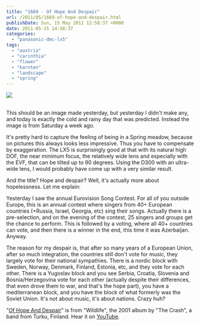 ```yaml
---
title: "1669 - Of Hope And Despair"
url: /2011/05/1669-of-hope-and-despair.html
publishDate: Sun, 15 May 2011 12:58:37 +0000
date: 2011-05-15 14:58:37
categories: 
  - "panasonic-dmc-lx5"
tags: 
  - "austria"
  - "carinthia"
  - "flower"
  - "karnten"
  - "landscape"
  - "spring"
---
```

<div class="container">
<div class="center"><a target="_blank" href="https://d25zfm9zpd7gm5.cloudfront.net/1200x1200/2011/20110507_125919_ps.jpg"><img src="https://d25zfm9zpd7gm5.cloudfront.net/0600x0600/2011/20110507_125919_ps.jpg" /></a></div>
</div>
<br />

This should be an image made yesterday, but yesterday I didn't make any, and today is exactly the cold and rainy day that was predicted. Instead the image is from Saturday a week ago. 

It's pretty hard to capture the feeling of being in a Spring meadow, because on pictures this always looks less impressive. Thus you have to compensate by exaggeration. The LX5 is surprisingly good at that with its natural high DOF, the near minimum focus, the relatively wide lens and especially with the EVF, that can be tilted up to 90 degrees. Using the D300 with an ultra-wide lens, I would probably have come up with a very similar result.

And the title? Hope and despair? Well, it's actually more about hopelessness. Let me explain:

Yesterday I saw the annual Eurovision Song Contest. For all of you outside Europe, this is an annual contest where singers from 40+ European countries (+Russia, Israel, Georgia, etc) sing their songs. Actually there is a pre-selection, and on the evening of the contest, 25 singers and groups get the chance to perform. This is followed by a voting, where all 40+ countries can vote, and then there is a winner in the end, this time it was Azerbaijan. Anyway.

 The reason for my despair is, that after so many years of a European Union, after so much integration, the countries still don't vote for music, they largely vote for their national sympathies. There is a nordic block with Sweden, Norway, Denmark, Finland, Estonia, etc, and they vote for each other. There is a Yugoslav block and you see Serbia, Croatia, Slovenia and Bosnia/Herzegovina vote for each other (actually despite their differences, that even drove them to war, and that's the hope part), you have a mediterranean block, and you have the block of what formerly was the Soviet Union. It's not about music, it's about nations. Crazy huh?

"<a target="_blank" href="http://www.lyricsmode.com/lyrics/t/the_crash/of_hope_and_despair.html">Of Hope And Despair</a>" is from "Wildlife", the 2001 album by "The Crash", a band from Turku, Finland. Hear it on <a target="_blank" href="http://www.youtube.com/watch?v=jBYyQA2Rl4M">YouTube</a>.
